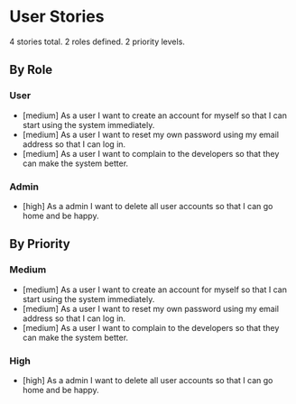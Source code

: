 # User Stories

4 stories total.
2 roles defined.
2 priority levels.

## By Role

### User

 * [medium] As a user I want to create an account for myself so that I can start using the system immediately.
 * [medium] As a user I want to reset my own password using my email address so that I can log in.
 * [medium] As a user I want to complain to the developers so that they can make the system better.

### Admin

 * [high] As a admin I want to delete all user accounts so that I can go home and be happy.

## By Priority

### Medium

 * [medium] As a user I want to create an account for myself so that I can start using the system immediately.
 * [medium] As a user I want to reset my own password using my email address so that I can log in.
 * [medium] As a user I want to complain to the developers so that they can make the system better.

### High

 * [high] As a admin I want to delete all user accounts so that I can go home and be happy.

